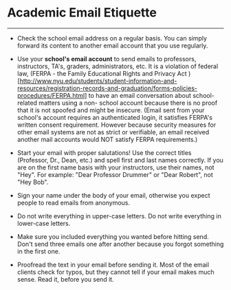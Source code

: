 # Academic Email Etiquette
---

* Check the school email address on a regular basis. You can simply forward its content
to another email account that you use regularly.

* Use your __school's email account__ to send emails to professors, instructors, TA's, graders,
administrators, etc. It is a violation of federal law, (FERPA - the Family Educational Rights and Privacy Act )[http://www.nyu.edu/students/student-information-and-resources/registration-records-and-graduation/forms-policies-procedures/FERPA.html]
to have an email conversation about school-related matters using a non-
school account because there is no proof that it is not spoofed and
might be insecure. (Email sent from your school's account requires an authenticated login,
it satisfies FERPA's written consent requirement. However because
security measures for other email systems are not as strict or verifiable, an email
received another mail accounts would NOT satisfy FERPA requirements.)


* Start your email with proper salutations! Use the correct titles (Professor, Dr., Dean, etc.)
and spell first and last names correctly. If you are on the first name basis with your instructors,
use their names, not "Hey". For example: "Dear Professor Drummer" or "Dear Robert", not "Hey Bob".

* Sign your name under the body of your email, otherwise you expect people to read emails from anonymous.

* Do not write everything in upper-case letters. Do not write everything in lower-case letters.

* Make sure you included everything you wanted before hitting send. Don't send three emails
one after another because you forgot something in the first one.

* Proofread the text in your email before sending it. Most of the email clients check for
typos, but they cannot tell if your email makes much sense. Read it, before you send it.
